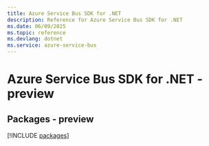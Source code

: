 ```yaml
---
title: Azure Service Bus SDK for .NET
description: Reference for Azure Service Bus SDK for .NET
ms.date: 06/09/2025
ms.topic: reference
ms.devlang: dotnet
ms.service: azure-service-bus
---
```

# Azure Service Bus SDK for .NET - preview
## Packages - preview
[!INCLUDE [packages](service-bus-index.md)]